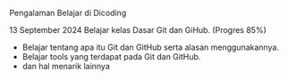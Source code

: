 Pengalaman Belajar di Dicoding

13 September 2024
Belajar kelas Dasar Git dan GiHub. (Progres 85%)
* Belajar tentang apa itu Git dan GitHub serta alasan menggunakannya.
* Belajar tools yang terdapat pada Git dan GitHub.
* dan hal menarik lainnya

